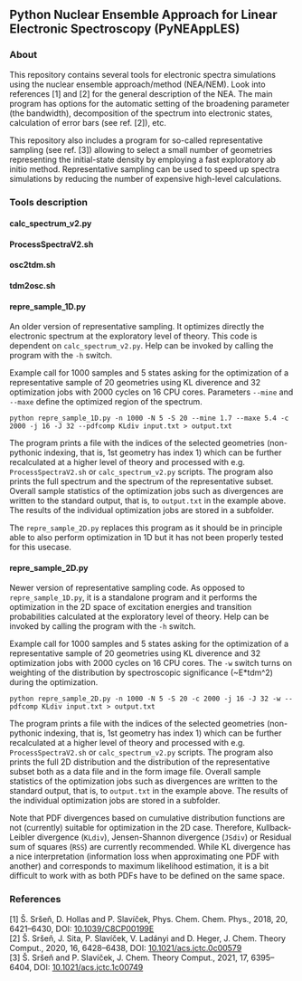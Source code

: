 ## Python Nuclear Ensemble Approach for Linear Electronic Spectroscopy (PyNEAppLES)

### About
This repository contains several tools for electronic spectra simulations using the nuclear ensemble approach/method (NEA/NEM). Look into references [1] and [2] for the general description of the NEA. The main program has options for the automatic setting of the broadening parameter (the bandwidth), decomposition of the spectrum into electronic states, calculation of error bars (see ref. [2]), etc.

This repository also includes a program for so-called representative sampling (see ref. [3]) allowing to select a small number of geometries representing the initial-state density by employing a fast exploratory ab initio method. Representative sampling can be used to speed up spectra simulations by reducing the number of expensive high-level calculations.

### Tools description

#### calc_spectrum_v2.py

#### ProcessSpectraV2.sh

#### osc2tdm.sh

#### tdm2osc.sh

#### repre_sample_1D.py

An older version of representative sampling. It optimizes directly the electronic spectrum at the exploratory level of theory. This code is dependent on `calc_spectrum_v2.py`. Help can be invoked by calling the program with the `-h` switch.

Example call for 1000 samples and 5 states asking for the optimization of a representative sample of 20 geometries using KL diverence and 32 optimization jobs with 2000 cycles on 16 CPU cores. Parameters `--mine` and `--maxe` define the optimized region of the spectrum.
```
python repre_sample_1D.py -n 1000 -N 5 -S 20 --mine 1.7 --maxe 5.4 -c 2000 -j 16 -J 32 --pdfcomp KLdiv input.txt > output.txt
```

The program prints a file with the indices of the selected geometries (non-pythonic indexing, that is, 1st geometry has index 1) which can be further recalculated at a higher level of theory and processed with e.g. `ProcessSpectraV2.sh` or `calc_spectrum_v2.py` scripts. The program also prints the full spectrum and the spectrum of the representative subset. Overall sample statistics of the optimization jobs such as divergences are written to the standard output, that is, to `output.txt` in the example above. The results of the individual optimization jobs are stored in a subfolder.

The `repre_sample_2D.py` replaces this program as it should be in principle able to also perform optimization in 1D but it has not been properly tested for this usecase.

#### repre_sample_2D.py

Newer version of representative sampling code. As opposed to `repre_sample_1D.py`, it is a standalone program and it performs the optimization in the 2D space of excitation energies and transition probabilities calculated at the exploratory level of theory. Help can be invoked by calling the program with the `-h` switch.

Example call for 1000 samples and 5 states asking for the optimization of a representative sample of 20 geometries using KL diverence and 32 optimization jobs with 2000 cycles on 16 CPU cores. The `-w` switch turns on weighting of the distribution by spectroscopic significance (~E*tdm^2) during the optimization.
```
python repre_sample_2D.py -n 1000 -N 5 -S 20 -c 2000 -j 16 -J 32 -w --pdfcomp KLdiv input.txt > output.txt
```

The program prints a file with the indices of the selected geometries (non-pythonic indexing, that is, 1st geometry has index 1) which can be further recalculated at a higher level of theory and processed with e.g. `ProcessSpectraV2.sh` or `calc_spectrum_v2.py` scripts. The program also prints the full 2D distribution and the distribution of the representative subset both as a data file and in the form image file. Overall sample statistics of the optimization jobs such as divergences are written to the standard output, that is, to `output.txt` in the example above. The results of the individual optimization jobs are stored in a subfolder.

Note that PDF divergences based on cumulative distribution functions are not (currently) suitable for optimization in the 2D case. Therefore, Kullback-Leibler divergence (`KLdiv`), Jensen-Shannon divergence (`JSdiv`) or Residual sum of squares (`RSS`) are currently recommended. While KL divergence has a nice interpretation (information loss when approximating one PDF with another) and corresponds to maximum likelihood estimation, it is a bit difficult to work with as both PDFs have to be defined on the same space.

### References
[1] Š. Sršeň, D. Hollas and P. Slavíček, Phys. Chem. Chem. Phys., 2018, 20, 6421–6430, DOI: [10.1039/C8CP00199E](https://doi.org/10.1039/C8CP00199E)  
[2] Š. Sršeň, J. Sita, P. Slavíček, V. Ladányi and D. Heger, J. Chem. Theory Comput., 2020, 16, 6428–6438, DOI: [10.1021/acs.jctc.0c00579](https://doi.org/10.1021/acs.jctc.0c00579)  
[3] Š. Sršeň and P. Slavíček, J. Chem. Theory Comput., 2021, 17, 6395–6404, DOI: [10.1021/acs.jctc.1c00749](https://doi.org/10.1021/acs.jctc.1c00749)
